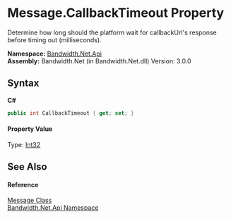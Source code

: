 ﻿# Message.CallbackTimeout Property 
 

Determine how long should the platform wait for callbackUrl's response before timing out (milliseconds).

**Namespace:**&nbsp;<a href ="N_Bandwidth_Net_Api.md">Bandwidth.Net.Api</a><br />**Assembly:**&nbsp;Bandwidth.Net (in Bandwidth.Net.dll) Version: 3.0.0

## Syntax

**C#**<br />
``` C#
public int CallbackTimeout { get; set; }
```


#### Property Value
Type: <a href="http://msdn2.microsoft.com/en-us/library/td2s409d" target="_blank">Int32</a>

## See Also


#### Reference
<a href ="T_Bandwidth_Net_Api_Message.md">Message Class</a><br /><a href ="N_Bandwidth_Net_Api.md">Bandwidth.Net.Api Namespace</a><br />